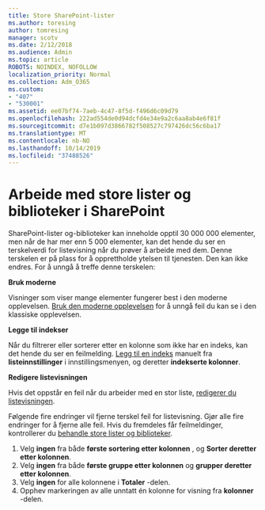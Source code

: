 ```yaml
---
title: Store SharePoint-lister
ms.author: toresing
author: tomresing
manager: scotv
ms.date: 2/12/2018
ms.audience: Admin
ms.topic: article
ROBOTS: NOINDEX, NOFOLLOW
localization_priority: Normal
ms.collection: Adm_O365
ms.custom:
- "407"
- "530001"
ms.assetid: ee07bf74-7aeb-4c47-8f5d-f496d6c09d79
ms.openlocfilehash: 222ad554de0d94dcfd4e34e9a2c6aa8ab4e6f81f
ms.sourcegitcommit: d7e1b097d3866782f508527c797426dc56c6ba17
ms.translationtype: MT
ms.contentlocale: nb-NO
ms.lasthandoff: 10/14/2019
ms.locfileid: "37488526"
---
```

# <a name="work-with-large-lists-and-libraries-in-sharepoint"></a>Arbeide med store lister og biblioteker i SharePoint

SharePoint-lister og-biblioteker kan inneholde opptil 30 000 000 elementer, men når de har mer enn 5 000 elementer, kan det hende du ser en terskelverdi for listevisning når du prøver å arbeide med dem. Denne terskelen er på plass for å opprettholde ytelsen til tjenesten. Den kan ikke endres. For å unngå å treffe denne terskelen:

**Bruk moderne**

Visninger som viser mange elementer fungerer best i den moderne opplevelsen. [Bruk den moderne opplevelsen](https://support.office.com/article/66dac24b-4177-4775-bf50-3d267318caa9) for å unngå feil du kan se i den klassiske opplevelsen.

**Legge til indekser**

Når du filtrerer eller sorterer etter en kolonne som ikke har en indeks, kan det hende du ser en feilmelding. [Legg til en indeks](https://support.office.com/article/f3f00554-b7dc-44d1-a2ed-d477eac463b0) manuelt fra **listeinnstillinger** i innstillingsmenyen, og deretter **indekserte kolonner**.

**Redigere listevisningen**

Hvis det oppstår en feil når du arbeider med en stor liste, [redigerer du listevisningen](https://support.office.com/article/15916903-e79a-423f-b4e2-02d37e1ff372).

Følgende fire endringer vil fjerne terskel feil for listevisning. Gjør alle fire endringer for å fjerne alle feil. Hvis du fremdeles får feilmeldinger, kontrollerer du [behandle store lister og biblioteker](https://support.office.com/article/B8588DAE-9387-48C2-9248-C24122F07C59).

1. Velg **ingen** fra både **første sortering etter kolonnen** , og **Sorter deretter etter kolonnen**.
2. Velg **ingen** fra både **første gruppe etter kolonnen** og **grupper deretter etter kolonnen**.
3. Velg **ingen** for alle kolonnene i **Totaler** -delen.
4. Opphev markeringen av alle unntatt én kolonne for visning fra **kolonner** -delen.

